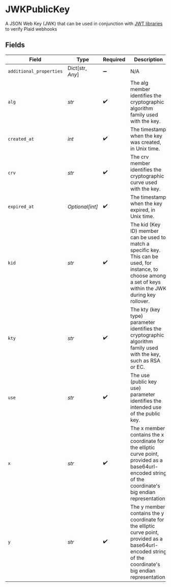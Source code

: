 # JWKPublicKey

A JSON Web Key (JWK) that can be used in conjunction with [JWT libraries](https://jwt.io/#libraries-io) to verify Plaid webhooks


## Fields

| Field                                                                                                                                                          | Type                                                                                                                                                           | Required                                                                                                                                                       | Description                                                                                                                                                    |
| -------------------------------------------------------------------------------------------------------------------------------------------------------------- | -------------------------------------------------------------------------------------------------------------------------------------------------------------- | -------------------------------------------------------------------------------------------------------------------------------------------------------------- | -------------------------------------------------------------------------------------------------------------------------------------------------------------- |
| `additional_properties`                                                                                                                                        | Dict[str, *Any*]                                                                                                                                               | :heavy_minus_sign:                                                                                                                                             | N/A                                                                                                                                                            |
| `alg`                                                                                                                                                          | *str*                                                                                                                                                          | :heavy_check_mark:                                                                                                                                             | The alg member identifies the cryptographic algorithm family used with the key.                                                                                |
| `created_at`                                                                                                                                                   | *int*                                                                                                                                                          | :heavy_check_mark:                                                                                                                                             | The timestamp when the key was created, in Unix time.                                                                                                          |
| `crv`                                                                                                                                                          | *str*                                                                                                                                                          | :heavy_check_mark:                                                                                                                                             | The crv member identifies the cryptographic curve used with the key.                                                                                           |
| `expired_at`                                                                                                                                                   | *Optional[int]*                                                                                                                                                | :heavy_check_mark:                                                                                                                                             | The timestamp when the key expired, in Unix time.                                                                                                              |
| `kid`                                                                                                                                                          | *str*                                                                                                                                                          | :heavy_check_mark:                                                                                                                                             | The kid (Key ID) member can be used to match a specific key. This can be used, for instance, to choose among a set of keys within the JWK during key rollover. |
| `kty`                                                                                                                                                          | *str*                                                                                                                                                          | :heavy_check_mark:                                                                                                                                             | The kty (key type) parameter identifies the cryptographic algorithm family used with the key, such as RSA or EC.                                               |
| `use`                                                                                                                                                          | *str*                                                                                                                                                          | :heavy_check_mark:                                                                                                                                             | The use (public key use) parameter identifies the intended use of the public key.                                                                              |
| `x`                                                                                                                                                            | *str*                                                                                                                                                          | :heavy_check_mark:                                                                                                                                             | The x member contains the x coordinate for the elliptic curve point, provided as a base64url-encoded string of the coordinate's big endian representation.     |
| `y`                                                                                                                                                            | *str*                                                                                                                                                          | :heavy_check_mark:                                                                                                                                             | The y member contains the y coordinate for the elliptic curve point, provided as a base64url-encoded string of the coordinate's big endian representation.     |